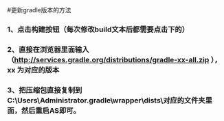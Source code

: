 #更新gradle版本的方法

### 1、点击构建按钮（每次修改build文本后都需要点击下的）
### 2、直接在浏览器里面输入（http://services.gradle.org/distributions/gradle-xx-all.zip ）， xx 为对应的版本
### 3、把压缩包直接复制到C:\Users\Administrator.gradle\wrapper\dists\对应的文件夹里面，然后重启AS即可。